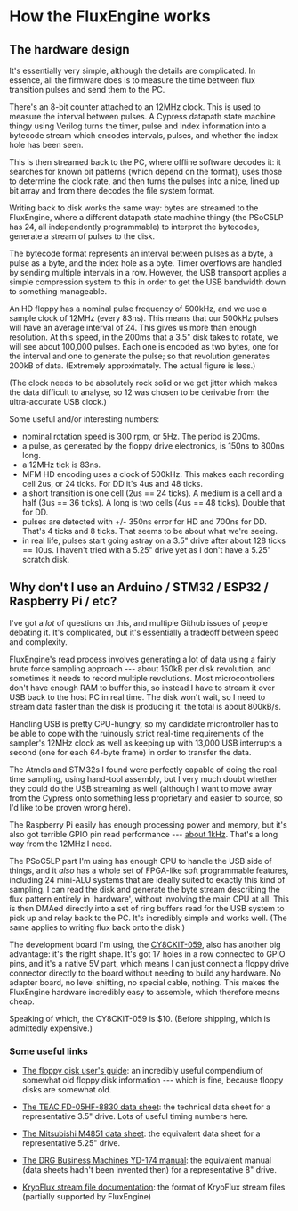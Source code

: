 How the FluxEngine works
========================

## The hardware design

It's essentially very simple, although the details are complicated. In
essence, all the firmware does is to measure the time between flux transition
pulses and send them to the PC.

There's an 8-bit counter attached to an 12MHz clock. This is used to measure
the interval between pulses. A Cypress datapath state machine thingy using
Verilog turns the timer, pulse and index information into a bytecode stream
which encodes intervals, pulses, and whether the index hole has been seen.

This is then streamed back to the PC, where offline software decodes it: it
searches for known bit patterns (which depend on the format), uses those to
determine the clock rate, and then turns the pulses into a nice, lined up bit
array and from there decodes the file system format.

Writing back to disk works the same way: bytes are streamed to the
FluxEngine, where a different datapath state machine thingy (the PSoC5LP has
24, all independently programmable) to interpret the bytecodes, generate a
stream of pulses to the disk.

The bytecode format represents an interval between pulses as a byte, a pulse
as a byte, and the index hole as a byte. Timer overflows are handled by
sending multiple intervals in a row. However, the USB transport applies a
simple compression system to this in order to get the USB bandwidth down to
something manageable.

An HD floppy has a nominal pulse frequency of 500kHz, and we use a sample
clock of 12MHz (every 83ns). This means that our 500kHz pulses will have an
average interval of 24. This gives us more than enough resolution. At this
speed, in the 200ms that a 3.5" disk takes to rotate, we will see about
100,000 pulses. Each one is encoded as two bytes, one for the interval and
one to generate the pulse; so that revolution generates 200kB of data.
(Extremely approximately. The actual figure is less.)

(The clock needs to be absolutely rock solid or we get jitter which makes the
data difficult to analyse, so 12 was chosen to be derivable from the
ultra-accurate USB clock.)

Some useful and/or interesting numbers:

  - nominal rotation speed is 300 rpm, or 5Hz. The period is 200ms.
  - a pulse, as generated by the floppy drive electronics, is 150ns to 800ns
    long.
  - a 12MHz tick is 83ns.
  - MFM HD encoding uses a clock of 500kHz. This makes each recording cell 2us,
    or 24 ticks. For DD it's 4us and 48 ticks.
  - a short transition is one cell (2us == 24 ticks). A medium is a cell and
    a half (3us == 36 ticks). A long is two cells (4us == 48 ticks). Double
    that for DD.
  - pulses are detected with +/- 350ns error for HD and 700ns for DD. That's
    4 ticks and 8 ticks. That seems to be about what we're seeing.
  - in real life, pulses start going astray on a 3.5" drive after about 128
    ticks == 10us. I haven't tried with a 5.25" drive yet as I don't have a
    5.25" scratch disk.

## Why don't I use an Arduino / STM32 / ESP32 / Raspberry Pi / etc?

I've got a _lot_ of questions on this, and multiple Github issues of people
debating it. It's complicated, but it's essentially a tradeoff between speed
and complexity.

FluxEngine's read process involves generating a lot of data using a fairly
brute force sampling approach --- about 150kB per disk revolution, and
sometimes it needs to record multiple revolutions. Most microcontrollers
don't have enough RAM to buffer this, so instead I have to stream it over USB
back to the host PC in real time. The disk won't wait, so I need to stream data faster
than the disk is producing it: the total is about 800kB/s.

Handling USB is pretty CPU-hungry, so my candidate microntroller has to be
able to cope with the ruinously strict real-time requirements of the
sampler's 12MHz clock as well as keeping up with 13,000 USB interrupts a
second (one for each 64-byte frame) in order to transfer the data.

The Atmels and STM32s I found were perfectly capable of doing the real-time
sampling, using hand-tool assembly, but I very much doubt whether they could
do the USB streaming as well (although I want to move away from the Cypress
onto something less proprietary and easier to source, so I'd like to be
proven wrong here).

The Raspberry Pi easily has enough processing power and memory, but it's also
got terrible GPIO pin read performance --- [about
1kHz](https://raspberrypi.stackexchange.com/questions/9646/how-fast-is-gpiodma-multi-i2s-input/10197#10197).
That's a long way from the 12MHz I need.

The PSoC5LP part I'm using has enough CPU to handle the USB side of things,
and it _also_ has a whole set of FPGA-like soft programmable features,
including 24 mini-ALU systems that are ideally suited to exactly this kind of
sampling. I can read the disk and generate the byte stream describing the
flux pattern entirely in 'hardware', without involving the main CPU at all.
This is then DMAed directly into a set of ring buffers read for the USB
system to pick up and relay back to the PC. It's incredibly simple and works
well. (The same applies to writing flux back onto the disk.)

The development board I'm using, the
[CY8CKIT-059](https://www.cypress.com/documentation/development-kitsboards/cy8ckit-059-psoc-5lp-prototyping-kit-onboard-programmer-and),
also has another big advantage: it's the right shape. It's got 17 holes in a
row connected to GPIO pins, and it's a native 5V part, which means I can just
connect a floppy drive connector directly to the board without needing to
build any hardware. No adapter board, no level shifting, no special cable,
nothing. This makes the FluxEngine hardware incredibly easy to assemble,
which therefore means cheap.

Speaking of which, the CY8CKIT-059 is $10. (Before shipping, which is
admittedly expensive.)

### Some useful links

  - [The floppy disk user's
    guide](http://www.hermannseib.com/documents/floppy.pdf): an incredibly
    useful compendium of somewhat old floppy disk information --- which is
    fine, because floppy disks are somewhat old.

  - [The TEAC FD-05HF-8830 data
    sheet](https://hxc2001.com/download/datasheet/floppy/thirdparty/Teac/TEAC%20FD-05HF-8830.pdf):
    the technical data sheet for a representative 3.5" drive. Lots of useful
    timing numbers here.

  - [The Mitsubishi M4851 data
    sheet](http://www.bitsavers.org/pdf/mitsubishi/floppy/M4851/TJ2-G30211A_M4851_DSHH_48TPI_OEM_Manual_Nov83.pdf):
    the equivalent data sheet for a representative 5.25" drive.

  - [The DRG Business Machines YD-174 manual](https://electrickery.hosting.philpem.me.uk/comp/divcomp/doc/YE_Data_YD-174_8inchFloppyDriveTechnicalManual.pdf):
	the equivalent manual (data sheets hadn't been invented then) for a
	representative 8" drive.

  - [KryoFlux stream file
    documentation](https://www.kryoflux.com/download/kryoflux_stream_protocol_rev1.1.pdf):
    the format of KryoFlux stream files (partially supported by FluxEngine)

  
